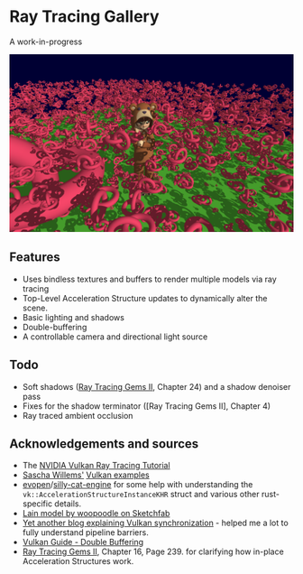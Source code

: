 # Ray Tracing Gallery

A work-in-progress

![](screenshots/instances.png)

## Features

* Uses bindless textures and buffers to render multiple models via ray tracing
* Top-Level Acceleration Structure updates to dynamically alter the scene.
* Basic lighting and shadows
* Double-buffering
* A controllable camera and directional light source

## Todo

* Soft shadows ([Ray Tracing Gems II](https://link.springer.com/content/pdf/10.1007%2F978-1-4842-7185-8.pdf), Chapter 24) and a shadow denoiser pass
* Fixes for the shadow terminator ([Ray Tracing Gems II], Chapter 4)
* Ray traced ambient occlusion

## Acknowledgements and sources

* The [NVIDIA Vulkan Ray Tracing Tutorial](https://nvpro-samples.github.io/vk_raytracing_tutorial_KHR/)
* [Sascha Willems'](https://github.com/SaschaWillems) [Vulkan examples](https://github.com/SaschaWillems/Vulkan/)
* [evopen](https://github.com/evopen)/[silly-cat-engine](https://github.com/evopen/silly-cat-engine) for some help with understanding the `vk::AccelerationStructureInstanceKHR` struct and various other rust-specific details.
* [Lain model by woopoodle on Sketchfab](https://sketchfab.com/3d-models/lain-bf255be16da34df08d48abb5443a6706)
* [Yet another blog explaining Vulkan synchronization](https://themaister.net/blog/2019/08/14/yet-another-blog-explaining-vulkan-synchronization/) - helped me a lot to fully understand pipeline barriers.
* [Vulkan Guide - Double Buffering](https://vkguide.dev/docs/chapter-4/double_buffering/)
* [Ray Tracing Gems II](https://link.springer.com/content/pdf/10.1007%2F978-1-4842-7185-8.pdf), Chapter 16, Page 239. for clarifying how in-place Acceleration Structures work.